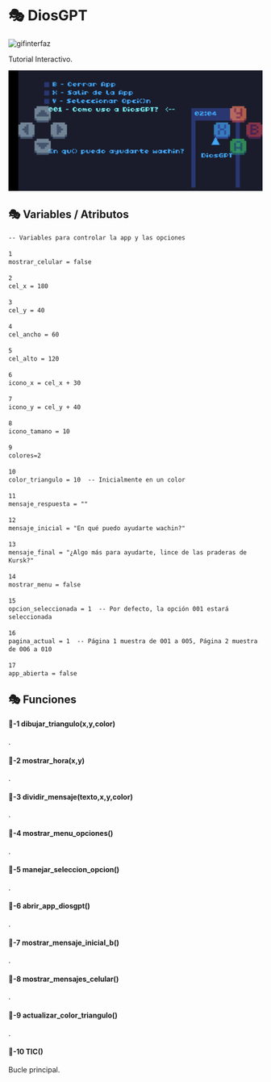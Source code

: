 # 🎭 DiosGPT

![gifinterfaz](./Imagenes/diosgpt.gif)

Tutorial Interactivo.

![interfaz](./Imagenes/DiosGPT.jpg)

## 🎭 Variables / Atributos

```
-- Variables para controlar la app y las opciones

1
mostrar_celular = false

2
cel_x = 180

3
cel_y = 40

4
cel_ancho = 60

5
cel_alto = 120

6
icono_x = cel_x + 30

7
icono_y = cel_y + 40

8
icono_tamano = 10

9
colores=2

10
color_triangulo = 10  -- Inicialmente en un color

11
mensaje_respuesta = ""

12
mensaje_inicial = "En qué puedo ayudarte wachin?"

13
mensaje_final = "¿Algo más para ayudarte, lince de las praderas de Kursk?"

14
mostrar_menu = false

15
opcion_seleccionada = 1  -- Por defecto, la opción 001 estará seleccionada

16
pagina_actual = 1  -- Página 1 muestra de 001 a 005, Página 2 muestra de 006 a 010

17
app_abierta = false
```

## 🎭 Funciones

#### 🔑-1  dibujar_triangulo(x,y,color)

.

#### 🔑-2  mostrar_hora(x,y)

.

#### 🔑-3  dividir_mensaje(texto,x,y,color)

.

#### 🔑-4  mostrar_menu_opciones()

.

#### 🔑-5  manejar_seleccion_opcion()

.

#### 🔑-6  abrir_app_diosgpt()

.

#### 🔑-7  mostrar_mensaje_inicial_b()

.

#### 🔑-8  mostrar_mensajes_celular()

.

#### 🔑-9  actualizar_color_triangulo()

.

#### 🔑-10  TIC()

Bucle principal.